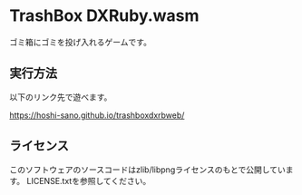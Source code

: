 # TrashBox DXRuby.wasm

ゴミ箱にゴミを投げ入れるゲームです。

## 実行方法

以下のリンク先で遊べます。

https://hoshi-sano.github.io/trashboxdxrbweb/


## ライセンス

このソフトウェアのソースコードはzlib/libpngライセンスのもとで公開しています。
LICENSE.txtを参照してください。
